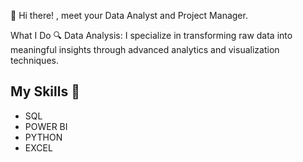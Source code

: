 👋 Hi there! , meet your Data Analyst and Project Manager.

What I Do
🔍 Data Analysis: I specialize in transforming raw data into meaningful insights through advanced analytics and visualization techniques.
              
## My Skills :pushpin:

- SQL                                                                                             
- POWER BI
- PYTHON
- EXCEL





